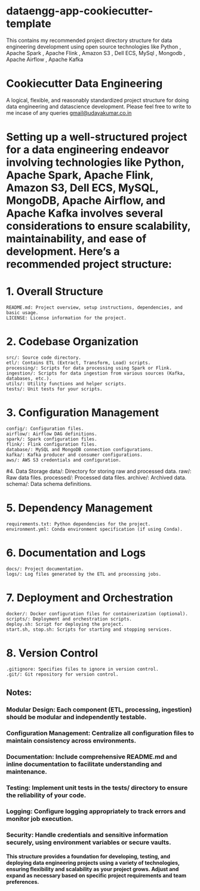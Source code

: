 # dataengg-app-cookiecutter-template
This contains my recommended project directory structure for data engineering development using open source technologies like Python , Apache Spark , Apache Flink , Amazon S3 , Dell ECS, MySql , Mongodb , Apache Airflow , Apache Kafka

# Cookiecutter Data Engineering
A logical, flexible, and reasonably standardized project structure for doing data engineering and datascience development. Please feel free to write to me incase of any queries gmail@udayakumar.co.in

# Setting up a well-structured project for a data engineering endeavor involving technologies like Python, Apache Spark, Apache Flink, Amazon S3, Dell ECS, MySQL, MongoDB, Apache Airflow, and Apache Kafka involves several considerations to ensure scalability, maintainability, and ease of development. Here’s a recommended project structure:

# 1. Overall Structure
    README.md: Project overview, setup instructions, dependencies, and basic usage.
    LICENSE: License information for the project.
    
# 2. Codebase Organization
    src/: Source code directory.
    etl/: Contains ETL (Extract, Transform, Load) scripts.
    processing/: Scripts for data processing using Spark or Flink.
    ingestion/: Scripts for data ingestion from various sources (Kafka, databases, etc.).
    utils/: Utility functions and helper scripts.
    tests/: Unit tests for your scripts.
# 3. Configuration Management
    config/: Configuration files.
    airflow/: Airflow DAG definitions.
    spark/: Spark configuration files.
    flink/: Flink configuration files.
    database/: MySQL and MongoDB connection configurations.
    kafka/: Kafka producer and consumer configurations.
    aws/: AWS S3 credentials and configuration.
    
#4. Data Storage
    data/: Directory for storing raw and processed data.
    raw/: Raw data files.
    processed/: Processed data files.
    archive/: Archived data.
    schema/: Data schema definitions.
    
# 5. Dependency Management
    requirements.txt: Python dependencies for the project.
    environment.yml: Conda environment specification (if using Conda).
    
# 6. Documentation and Logs
    docs/: Project documentation.
    logs/: Log files generated by the ETL and processing jobs.
    
# 7. Deployment and Orchestration
    docker/: Docker configuration files for containerization (optional).
    scripts/: Deployment and orchestration scripts.
    deploy.sh: Script for deploying the project.
    start.sh, stop.sh: Scripts for starting and stopping services.
    
# 8. Version Control
    .gitignore: Specifies files to ignore in version control.
    .git/: Git repository for version control.
    
## Notes:
### Modular Design: Each component (ETL, processing, ingestion) should be modular and independently testable.

### Configuration Management: Centralize all configuration files to maintain consistency across environments.

### Documentation: Include comprehensive README.md and inline documentation to facilitate understanding and maintenance.

### Testing: Implement unit tests in the tests/ directory to ensure the reliability of your code.

### Logging: Configure logging appropriately to track errors and monitor job execution.

### Security: Handle credentials and sensitive information securely, using environment variables or secure vaults.

#### This structure provides a foundation for developing, testing, and deploying data engineering projects using a variety of technologies, ensuring flexibility and scalability as your project grows. Adjust and expand as necessary based on specific project requirements and team preferences.




